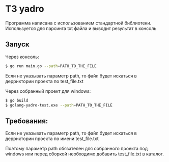 # ТЗ yadro
Программа написана с использованием стандартной библиотеки. Используется для парсинга txt файла и выводит результат в консоль
## Запуск
Через консоль:
```sh
$ go run main.go --path=PATH_TO_THE_FILE
```
Если не указывать параметр path, то файл будет искаться в дерриктории проекта по test_file.txt

Через собранный проект для windows:
```sh
$ go build
$ golang-yadro-test.exe --path=PATH_TO_THE_FILE
```
## Требования:
Если не указывать параметр path, то файл будет искаться в дерриктории проекта по имени test_file.txt

Поэтому параметр path обязателен для собранного проекта под windows или перед сборкой необходимо добавить test_file.txt в каталог.
